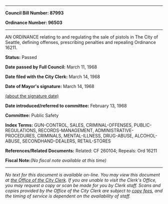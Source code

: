 

********

**Council Bill Number: 87993**
   
**Ordinance Number: 96503**
********

 AN ORDINANCE relating to and regulating the sale of pistols in The City of Seattle, defining offenses, prescribing penalties and repealing Ordinance 16211.

**Status:** Passed
   
**Date passed by Full Council:** March 11, 1968
   
**Date filed with the City Clerk:** March 14, 1968
   
**Date of Mayor's signature:** March 14, 1968
   
[(about the signature date)](/~public/approvaldate.htm)
   
   
   
**Date introduced/referred to committee:** February 13, 1968
   
**Committee:** Public Safety
   
   
**Index Terms:** GUN-CONTROL, SALES, CRIMINAL-OFFENSES, PUBLIC-REGULATIONS, RECORDS-MANAGEMENT, ADMINISTRATIVE-PROCEDURES, CRIMINALS, MENTAL-ILLNESS, DRUG-ABUSE, ALCOHOL-ABUSE, SECONDHAND-DEALERS, RETAIL-STORES

**References/Related Documents:** Related: CF 260104; Repeals: Ord 16211

**Fiscal Note:**_(No fiscal note available at this time)_
********

_No text for this document is available on-line. You may view this document at [the Office of the City Clerk](http://www.seattle.gov/leg/clerk/contactUs.htm). If you are unable to visit the Clerk's Office, you may request a copy or scan be made for you by Clerk staff. Scans and copies provided by the Office of the City Clerk are subject to [copy fees](http://clerk.seattle.gov/~public/clerkfees.htm), and the timing of service is dependent on the availability of staff._

